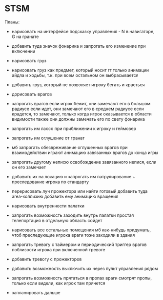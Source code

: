 # STSM

Планы:

- нарисовать на интерфейсе подсказку управления - N в навигаторе, G на гранате
- добавить туда значок фонарика и запрогать его изменение при включении

- нарисовать груз
- нарисовать груз как предмет, который носит гг
	только анимации айдла и ходьбы, т.к. при всем остальном он выбрасывается
- добавить груз, который не позволяет игроку бегать и красться

- дорисовать врагов
- запрогать врагов
	если игрок бежит, они замечают его в большом радиусе
	если идет, они замечают его в среднем радиусе
	если крадется, то замечают, только когда игрок оказывается в области видимости
	также они должны замечать его по свету фонарика

- запрогать им лассо при приближении к игроку и геймовер 

- запрогать им оглушение от гранат
- мб запрогать обезвреживание оглушенных врагов
	при взаимодействии играют анимацию завязанных врагов до конца игры
- запрогать другому неписю освобождение завязанного непися, если он его замечает
	
- добавить их на локацию и запрогать им патрулирование + преследование игрока по стандарту

- перерисовать луч прожектора или найти готовый
	добавить туда area-коллизию
	добавить ему анимацию вращения

- нарисовать внутренности палатки
- запрогать возможность заходить внутрь палатки
	простая телепортация в отдельную область сойдет
- нарисовать все остальные помещения
	мб как-нибудь придумать, чтоб преследующие игрока враги тоже заходили в здания

- запрогать тревогу с таймером и периодический триггер врагов поблизости игрока при включенной тревоге

- добавить тревогу с прожекторов
- добавить возможность выключить их через пульт управления рядом

- запрогать возможность прятаться в пропах
	враги смотрят пропы, только если видели, как игрок там прячется

- запланировать дальше